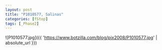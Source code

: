 ```yaml
---
layout: post
title: "P1010577, Salinas"
categories: [fStop]
tags: [_Phase2]
---
```



![P1010577.jpg]({{ 'https://www.botzilla.com/blog/pix2008/P1010577.jpg' | absolute_url }})


